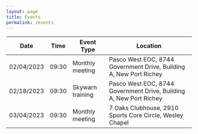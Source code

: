 ```yaml
---
layout: page
title: Events
permalink: /events
---
```

| Date | Time | Event Type | Location |
|-----------|-------|-----------------|----------------------------------------------------------------------|
|02/04/2023 | 09:30 | Monthly meeting | Pasco West EOC, 8744 Government Drive, Building A, New Port Richey |
|02/18/2023 | 09:30 | Skywarn training | Pasco West EOC, 8744 Government Drive, Building A, New Port Richey |
|03/04/2023 | 09:30 | Monthly meeting | 7 Oaks Clubhouse, 2910 Sports Core Circle, Wesley Chapel | 
